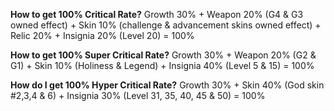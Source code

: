 **How to get 100% Critical Rate?**
Growth 30% + Weapon 20% (G4 & G3 owned effect) + Skin 10% (challenge & advancement skins owned effect) + Relic  20% + Insignia 20% (Level 20) = 100%

**How to get 100% Super Critical Rate?**
Growth 30% + Weapon 20% (G2 & G1) + Skin 10% (Holiness & Legend) + Insignia 40% (Level 5 & 15)  = 100%

**How do I get 100% Hyper Critical Rate?**
Growth 30% + Skin 40% (God skin #2,3,4 & 6) + Insignia 30% (Level 31, 35, 40, 45 & 50) = 100%
